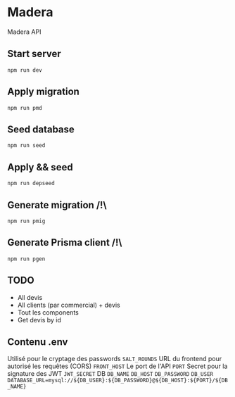 # Madera
Madera API

## Start server
`npm run dev`

## Apply migration
`npm run pmd`

## Seed database
`npm run seed`

## Apply && seed
`npm run depseed`

## Generate migration /!\
`npm run pmig`

## Generate Prisma client /!\
`npm run pgen`

## TODO
* All devis
* All clients (par commercial) + devis
* Tout les components
* Get devis by id


## Contenu .env
Utilisé pour le cryptage des passwords
`SALT_ROUNDS`
URL du frontend pour autorisé les requêtes (CORS)
`FRONT_HOST`
Le port de l'API
`PORT`
Secret pour la signature des JWT
`JWT_SECRET`
DB
`DB_NAME`
`DB_HOST`
`DB_PASSWORD`
`DB_USER`
`DATABASE_URL=mysql://${DB_USER}:${DB_PASSWORD}@${DB_HOST}:${PORT}/${DB_NAME}`